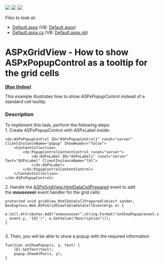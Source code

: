 <!-- default badges list -->
![](https://img.shields.io/endpoint?url=https://codecentral.devexpress.com/api/v1/VersionRange/128535543/16.2.4%2B)
[![](https://img.shields.io/badge/Open_in_DevExpress_Support_Center-FF7200?style=flat-square&logo=DevExpress&logoColor=white)](https://supportcenter.devexpress.com/ticket/details/T473758)
[![](https://img.shields.io/badge/📖_How_to_use_DevExpress_Examples-e9f6fc?style=flat-square)](https://docs.devexpress.com/GeneralInformation/403183)
<!-- default badges end -->
<!-- default file list -->
*Files to look at*:

* [Default.aspx](./CS/Default.aspx) (VB: [Default.aspx](./VB/Default.aspx))
* [Default.aspx.cs](./CS/Default.aspx.cs) (VB: [Default.aspx.vb](./VB/Default.aspx.vb))
<!-- default file list end -->
# ASPxGridView - How to show ASPxPopupControl as a tooltip for the grid cells
<!-- run online -->
**[[Run Online]](https://codecentral.devexpress.com/t473758/)**
<!-- run online end -->


<p>This example illustrates how to show ASPxPopupControl instead of a standard cell tooltip. </p>


<h3>Description</h3>

<p>To implement this task, perform the following steps:<br>1. Create ASPxPopupControl with ASPxLabel inside:</p>
<code lang="aspx">&lt;dx:ASPxPopupControl ID="ASPxPopupControl1" runat="server" ClientInstanceName="popup" ShowHeader="false"&gt;
    &lt;ContentCollection&gt;
        &lt;dx:PopupControlContentControl runat="server"&gt;
            &lt;dx:ASPxLabel ID="ASPxLabel1" runat="server" Text="ASPxLabel" ClientInstanceName="lbl"&gt;
            &lt;/dx:ASPxLabel&gt;
        &lt;/dx:PopupControlContentControl&gt;
    &lt;/ContentCollection&gt;
&lt;/dx:ASPxPopupControl&gt;
</code>
<p>2. Handle the&nbsp;<a href="https://documentation.devexpress.com/#AspNet/DevExpressWebASPxGridView_HtmlDataCellPreparedtopic">ASPxGridView.HtmlDataCellPrepared</a>&nbsp;event to&nbsp;add the&nbsp;<strong><em>mouseover</em></strong><em>&nbsp;</em>event handler for the grid cells:</p>
<code lang="cs">protected void gridView_HtmlDataCellPrepared(object sender, DevExpress.Web.ASPxGridViewTableDataCellEventArgs e) {
    e.Cell.Attributes.Add("onmouseover",string.Format("onShowPopup(event.x, event.y, '{0}')", e.GetValue("Description")));
}
&nbsp;
</code>
<p>3. Then, you will be able to show a popup with the required information</p>
<code lang="js">function onShowPopup(x, y, text) {
    lbl.SetText(text);
    popup.ShowAtPos(x, y);
}
</code>
<p>&nbsp;</p>

<br/>


